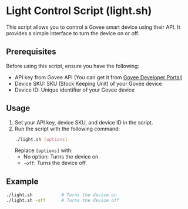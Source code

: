 # Light Control Script (light.sh)

This script allows you to control a Govee smart device using their API. It provides a simple interface to turn the device on or off.

## Prerequisites

Before using this script, ensure you have the following:

- API key from Govee API (You can get it from [Govee Developer Portal](https://developer.govee.com))
- Device SKU: SKU (Stock Keeping Unit) of your Govee device
- Device ID: Unique identifier of your Govee device

## Usage

1. Set your API key, device SKU, and device ID in the script.
2. Run the script with the following command:
    ```bash
    ./light.sh [options]
    ```
   Replace `[options]` with:
   - No option: Turns the device on.
   - `-off`: Turns the device off.

## Example

```bash
./light.sh           # Turns the device on
./light.sh -off      # Turns the device off
